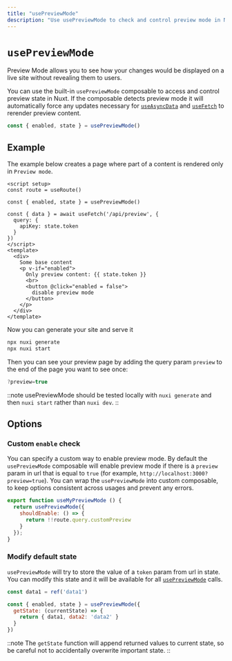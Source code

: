 ```yaml
---
title: "usePreviewMode"
description: "Use usePreviewMode to check and control preview mode in Nuxt"
---
```


# `usePreviewMode`

Preview Mode allows you to see how your changes would be displayed on a live site without revealing them to users.

You can use the built-in `usePreviewMode` composable to access and control preview state in Nuxt. If the composable detects preview mode it will automatically force any updates necessary for [`useAsyncData`](/docs/api/composables/use-async-data) and [`useFetch`](/docs/api/composables/use-fetch) to rerender preview content.

```js
const { enabled, state } = usePreviewMode()
```

## Example

The example below creates a page where part of a content is rendered only in `Preview mode`.

```vue [pages/some-page.vue]
<script setup>
const route = useRoute()

const { enabled, state } = usePreviewMode()

const { data } = await useFetch('/api/preview', {
  query: {
    apiKey: state.token
  }
})
</script>
<template>
  <div>
    Some base content
    <p v-if="enabled">
      Only preview content: {{ state.token }}
      <br>
      <button @click="enabled = false">
        disable preview mode
      </button>
    </p>
  </div>
</template>
```

Now you can generate your site and serve it

```bash [Terminal]
npx nuxi generate
npx nuxi start
```

Then you can see your preview page by adding the query param `preview` to the end of the page you want to see once:

```js
?preview=true
```

::note
usePreviewMode should be tested locally with `nuxi generate` and then `nuxi start` rather than `nuxi dev`.
::

## Options

### Custom `enable` check

You can specify a custom way to enable preview mode. By default the `usePreviewMode` composable will enable preview mode if there is a `preview` param in url that is equal to `true` (for example, `http://localhost:3000?preview=true`). You can wrap the `usePreviewMode` into custom composable, to keep options consistent across usages and prevent any errors.

```js
export function useMyPreviewMode () {
  return usePreviewMode({
    shouldEnable: () => {
      return !!route.query.customPreview
    }
  });
}
```

### Modify default state

`usePreviewMode` will try to store the value of a `token` param from url in state. You can modify this state and it will be available for all [`usePreviewMode`](/docs/api/composables/use-preview-mode) calls.

```js
const data1 = ref('data1')

const { enabled, state } = usePreviewMode({
  getState: (currentState) => {
    return { data1, data2: 'data2' }
  }
})
```

::note
The `getState` function will append returned values to current state, so be careful not to accidentally overwrite important state.
::
